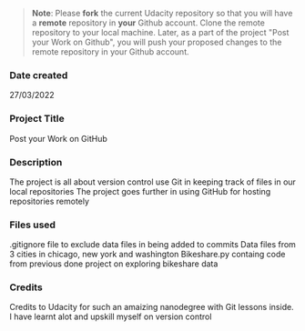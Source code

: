 >**Note**: Please **fork** the current Udacity repository so that you will have a **remote** repository in **your** Github account. Clone the remote repository to your local machine. Later, as a part of the project "Post your Work on Github", you will push your proposed changes to the remote repository in your Github account.

### Date created
27/03/2022

### Project Title
Post your Work on GitHub

### Description
The project is all about version control use Git in keeping track of files in our local repositories
The project goes further in using GitHub for hosting repositories remotely

### Files used
.gitignore file to exclude data files in being added to commits
Data files from 3 cities in chicago, new york and washington
Bikeshare.py containg code from previous done project on exploring bikeshare data

### Credits
Credits to Udacity for such an amaizing nanodegree with Git lessons inside. I have learnt alot and upskill myself on version control
